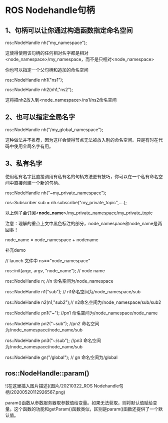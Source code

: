 # ROS Nodehandle句柄

## 1、句柄可以让你通过构造函数指定命名空间

ros::NodeHandle nh("my_namespace");

这使得使用该句柄的任何相对名字都是相对<node_namespace>/my_namespace，而不是只相对<node_namespace>

你也可以指定一个父句柄和追加的命名空间

ros::NodeHandle nh1("ns1");

ros::NodeHandle nh2(nh1,"ns2");

这将把nh2放入到<node_namespace>/ns1/ns2命名空间

## 2、也可以指定全局名字

ros::NodeHandle nh("/my_global_namespace");

这种做法并不推荐，因为这样会使得节点无法被放入别的命名空间。只是有时在代码中使用全局名字有用。

## 3、私有名字

使用私有名字比直接调用有私有名的句柄方法更有技巧，你可以在一个私有命名空间中直接创建一个新的句柄。

ros::NodeHandle nh("~my_private_namespace");

ros::Subscriber sub = nh.subscribe("my_private_topic",....);

以上例子会订阅<**node_name**>/my_private_namespace/my_private_topic

注意：理解的重点上文中黑色标注的部分，node_namespace和node_name是两回事！

node_name = node_namespace + nodename

补充demo

// launch 文件中 ns=="node_namespace"

ros::init(argc, argv, "node_name"); // node name

ros::NodeHandle n; //n 命名空间为/node_namespace

ros::NodeHandle n1("sub"); // n1命名空间为/node_namespace/sub

ros::NodeHandle n2(n1,"sub2");// n2命名空间为/node_namespace/sub/sub2

ros::NodeHandle pn1("~"); //pn1 命名空间为/node_namespace/node_name

ros::NodeHandle pn2("~sub"); //pn2 命名空间为/node_namespace/node_name/sub

ros::NodeHandle pn3("~/sub"); //pn3 命名空间为/node_namespace/node_name/sub

ros::NodeHandle gn("/global"); // gn 命名空间为/global


## ros::NodeHandle::param()

![在这里插入图片描述](图片/20210322_ROS Nodehandle句柄/20200520112926567.png)

param()函数从参数服务器取参数值给变量。如果无法获取，则将默认值赋给变量。这个函数的功能和getParam()函数类似，区别是param()函数还提供了一个默认值。

